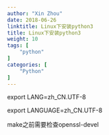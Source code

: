 ```yaml
---
author: "Xin Zhou"
date: 2018-06-26
linktitle: Linux下安装python3
title: Linux下安装python3
weight: 10
tags: [
    "python"
]
categories: [
    "Python"
]
---
```

export LANG=zh_CN.UTF-8  

export LANGUAGE=zh_CN.UTF-8  

make之前需要检查openssl-devel
